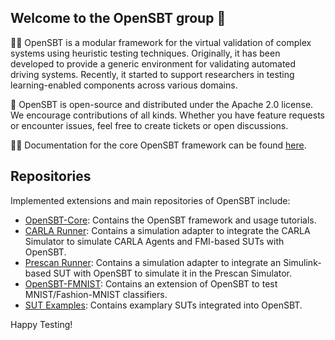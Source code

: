 ## Welcome to the OpenSBT group 👋

🙋‍♀️ OpenSBT is a modular framework for the virtual validation of complex systems using heuristic testing techniques. 
Originally, it has been developed to provide a generic environment for validating automated driving systems. 
Recently, it started to support researchers in testing learning-enabled components across various domains.

🌈 OpenSBT is open-source and distributed under the Apache 2.0 license. We encourage contributions of all kinds. 
Whether you have feature requests or encounter issues, feel free to create tickets or open discussions.

👩‍💻 Documentation for the core OpenSBT framework can be found [here](https://opensbt.github.io/opensbt-core/).


## Repositories
Implemented extensions and main repositories of OpenSBT include:

- [OpenSBT-Core](https://github.com/opensbt/opensbt-core): Contains the OpenSBT framework and usage tutorials.
- [CARLA Runner](https://github.com/opensbt/carla-runner): Contains a simulation adapter to integrate the CARLA Simulator to simulate CARLA Agents and FMI-based SUTs with OpenSBT.
- [Prescan Runner](https://github.com/opensbt/prescan_runner): Contains a simulation adapter to integrate an Simulink-based SUT with OpenSBT to simulate it in the Prescan Simulator.
- [OpenSBT-FMNIST](https://github.com/opensbt/opensbt-fmnist): Contains an extension of OpenSBT to test MNIST/Fashion-MNIST classifiers.
- [SUT Examples](https://github.com/opensbt/sut-examples): Contains examplary SUTs integrated into OpenSBT.

Happy Testing!

